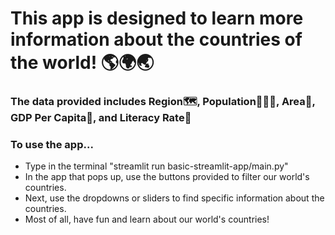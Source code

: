 # This app is designed to learn more information about the countries of the world! 🌎🌍🌏
### The data provided includes Region🗺️, Population🧑‍🤝‍🧑, Area🌳, GDP Per Capita💸, and Literacy Rate📖
### To use the app...
* Type in the terminal "streamlit run basic-streamlit-app/main.py"
* In the app that pops up, use the buttons provided to filter our world's countries.
* Next, use the dropdowns or sliders to find specific information about the countries.
* Most of all, have fun and learn about our world's countries!

